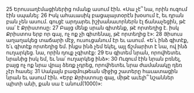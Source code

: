 25 Երուսաղէմացիներից ոմանք ասում էին. «Սա չէ՞ նա, որին ուզում էին սպանել: 26 Իսկ ահաւասիկ բացայայտօրէն խօսում է, եւ դրան բան չեն ասում. գուցէ արդարեւ իշխանաւորներն էլ ճանաչեցին, թէ սա՛ է Քրիստոսը: 27 Բայց մենք սրան գիտենք, թէ որտեղից է. իսկ Քրիստոս երբ որ գայ, ոչ ոք չի գիտենայ, թէ որտեղից է»: 28 Յիսուս աղաղակեց տաճարի մէջ, ուսուցանում էր եւ ասում. «Ե՛ւ ինձ գիտէք, ե՛ւ գիտէք որտեղից եմ. ինքս ինձ չեմ եկել, այլ ճշմարիտ է նա, ով ինձ ուղարկեց. նա, որին դուք չգիտէք: 29 Ես գիտեմ նրան, որովհետեւ նրանից իսկ եմ, եւ նա՛ ուղարկեց ինձ»: 30 Ուզում էին նրան բռնել, բայց ոչ ոք նրա վրայ ձեռք չդրեց, որովհետեւ նրա ժամանակը դեռ չէր հասել:
31 Սակայն բազմութեան միջից շատերը հաւատացին նրան եւ ասում էին. «Երբ Քրիստոսը գայ, միթէ աւելի՞ նշաններ պիտի անի, քան սա է անում(1000)»:
